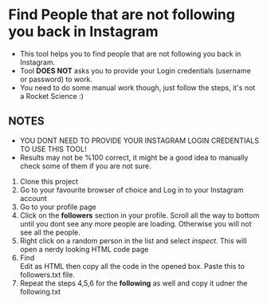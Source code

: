 # Find People that are not following you back in Instagram

- This tool helps you to find people that are not following you back in Instagram.
- Tool **DOES NOT** asks you to provide your Login credentials (username or password) to work.
- You need to do some manual work though, just follow the steps, it's not a Rocket Science :)

## NOTES
- YOU DONT NEED TO PROVIDE YOUR INSTAGRAM LOGIN CREDENTIALS TO USE THIS TOOL!
- Results may not be %100 correct, it might be a good idea to manually check some of them if you are not sure.

1. Clone this project
2. Go to your favourite browser of choice and Log in to your Instagram account
3. Go to your profile page
4. Click on the **followers** section in your profile. Scroll all the way to bottom until you dont see any more people are loading. Otherwise you will not see all the people.
5. Right click on a random person in the list and select *inspect*. This will open a nerdy looking HTML code page
6. Find <div class ="_aae-" in the HTML code and right click > Edit as HTML then copy all the code in the opened box. Paste this to followers.txt file.
7. Repeat the steps 4,5,6 for the **following** as well and copy it udner the following.txt
